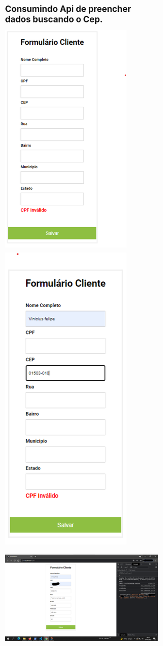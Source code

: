 # Consumindo Api de preencher dados buscando o Cep.

 <img alt="form" title="formulario1" src="imgangular/form-cep1.png" width="400px" />

 <img alt="form" title="formulario2" src="imgangular/form-cep2.png" width="400px" /><br><br/>
 
 <img alt="form" title="formulario3" src="imgangular/form-cep3.png" width="800px" />
